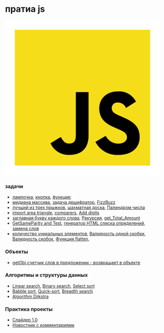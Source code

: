 # пратиа js
![alt text](https://github.com/TheZnat/js_exercises/blob/main/js/file_type_js_official_icon_130509.png)
### задачи
+ [лампочка](https://github.com/TheZnat/js_exercises/blob/main/lessonJS-2/lessonJS-2.html), [кнопка](https://github.com/TheZnat/js_exercises/blob/main/lessonJs-1/lessonJs-1.html), [функция](https://github.com/TheZnat/js_exercises/blob/main/1_homework.js);
+ [медиана массива](https://github.com/TheZnat/js_exercises/blob/main/trening/medianaArray.js), [задача дешифратор](https://github.com/TheZnat/js_exercises/blob/main/trening/task_novice_decryptor.js), [FizzBuzz](https://github.com/TheZnat/js_exercises/blob/main/trening/FizzBuzz.js)
+ [лучший из трех прыжков](https://github.com/TheZnat/js_exercises/blob/main/trening/three_best_jumps.js), [шахматная доска](https://github.com/TheZnat/js_exercises/blob/main/trening/Chessboard.js), [Палиндром числа](https://github.com/TheZnat/js_exercises/blob/main/trening/Palindrome_number.js)
+ [import area triangle](https://github.com/TheZnat/js_exercises/tree/main/importTreningJs), [comparers](https://github.com/TheZnat/js_exercises/blob/main/trening/comparers.js), [Add digits](https://github.com/TheZnat/js_exercises/blob/main/trening/addDigits.js)
+ [заглавная букву каждого слова](https://github.com/TheZnat/js_exercises/blob/main/trening/solition.js), [Рекурсия](https://github.com/TheZnat/js_exercises/blob/main/Algorithms%20and%20data%20structures%20js/recursion.js), [get_Total_Amount](https://github.com/TheZnat/js_exercises/blob/main/trening/get_Total_Amount.js)
+ [GetSameParity and Test](https://github.com/TheZnat/js_exercises/blob/main/trening/getSameParity.js), [генератор HTML списка определений](https://github.com/TheZnat/js_exercises/blob/main/trening/string.js), [замена слов](https://github.com/TheZnat/js_exercises/blob/main/trening/strings2.js) 
+ [количество уникальных элементов](https://github.com/TheZnat/js_exercises/blob/main/trening/string3.js), [Валидность одной скобки](https://github.com/TheZnat/js_exercises/blob/main/trening/checkIsBalanced_1.js), [Валидность скобок](https://github.com/TheZnat/js_exercises/blob/main/trening/isValid.js), [Функция flatten](https://github.com/TheZnat/js_exercises/blob/main/trening/flatten.js), 
### Объекты
+  [getObj](https://github.com/TheZnat/js_exercises/blob/main/trening/objects1.js),[счетчик слов в предложении - возвращает в объекте](https://github.com/TheZnat/js_exercises/blob/main/trening/words.js)
### Алгоритмы и структуры данных
+ [Linear search](https://github.com/TheZnat/js_exercises/blob/main/Algorithms%20and%20data%20structures%20js/1_linear_search.js), [Binary search](https://github.com/TheZnat/js_exercises/blob/main/Algorithms%20and%20data%20structures%20js/2_binary_search.js), [Select sort](https://github.com/TheZnat/js_exercises/blob/main/Algorithms%20and%20data%20structures%20js/3_select_sort.js)
+ [Babble sort](https://github.com/TheZnat/js_exercises/blob/main/Algorithms%20and%20data%20structures%20js/4_babble_sort.js), [Quick-sort](https://github.com/TheZnat/js_exercises/blob/main/Algorithms%20and%20data%20structures%20js/5_Quick-sort_houar.js), [Breadth search](https://github.com/TheZnat/js_exercises/blob/main/Algorithms%20and%20data%20structures%20js/6_breadth_search.js)
+ [Algorithm Dijkstra](https://github.com/TheZnat/js_exercises/blob/main/Algorithms%20and%20data%20structures%20js/7_algorithm_dijkstra.js)
### Практика проекты 
+ [Слайдер 1.0](https://github.com/TheZnat/js_exercises/tree/main/mini%20projects/js%20slider)
+ [Новостник с комментариями](https://github.com/TheZnat/js_exercises/tree/main/mini%20projects/news%20with%20comments)

